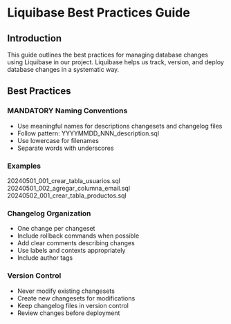 # Liquibase Best Practices Guide

## Introduction

This guide outlines the best practices for managing database changes using Liquibase in our project. Liquibase helps us
track, version, and deploy database changes in a systematic way.

## Best Practices

### MANDATORY Naming Conventions

- Use meaningful names for descriptions changesets and changelog files
- Follow pattern: YYYYMMDD_NNN_description.sql
- Use lowercase for filenames
- Separate words with underscores

### Examples

20240501_001_crear_tabla_usuarios.sql
20240501_002_agregar_columna_email.sql
20240502_001_crear_tabla_productos.sql

### Changelog Organization

- One change per changeset
- Include rollback commands when possible
- Add clear comments describing changes
- Use labels and contexts appropriately
- Include author tags

### Version Control

- Never modify existing changesets
- Create new changesets for modifications
- Keep changelog files in version control
- Review changes before deployment
